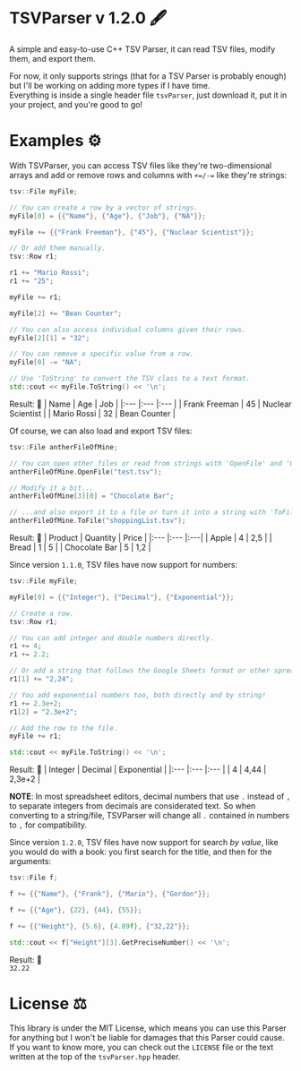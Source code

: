 # TSVParser v 1.2.0 🖋️
A simple and easy-to-use C++ TSV Parser, it can read TSV files, modify them, and export them.

For now, it only supports strings (that for a TSV Parser is probably enough) but I'll be working on adding more types if I have time.  
Everything is inside a single header file `tsvParser`, just download it, put it in your project, and you're good to go!

# Examples ⚙️
With TSVParser, you can access TSV files like they're two-dimensional arrays and add or remove rows and columns with `+=/-=` like they're strings:
```cpp
tsv::File myFile;

// You can create a row by a vector of strings.
myFile[0] = {{"Name"}, {"Age"}, {"Job"}, {"NA"}};

myFile += {{"Frank Freeman"}, {"45"}, {"Nuclear Scientist"}};

// Or add them manually.
tsv::Row r1;

r1 += "Mario Rossi";
r1 += "25";

myFile += r1;

myFile[2] += "Bean Counter";

// You can also access individual columns given their rows.
myFile[2][1] = "32";

// You can remove a specific value from a row.
myFile[0] -= "NA";

// Use 'ToString' to convert the TSV class to a text format.
std::cout << myFile.ToString() << '\n';
```
Result: 🫘
| Name | Age | Job |
|:--- |:--- |:--- |
| Frank Freeman | 45 | Nuclear Scientist |
| Mario Rossi | 32 | Bean Counter |

Of course, we can also load and export TSV files:
```cpp
tsv::File antherFileOfMine;

// You can open other files or read from strings with 'OpenFile' and 'OpenString'.
antherFileOfMine.OpenFile("test.tsv");

// Modify it a bit...
antherFileOfMine[3][0] = "Chocolate Bar";

// ...and also export it to a file or turn it into a string with 'ToFile' and 'ToString'!
antherFileOfMine.ToFile("shoppingList.tsv");
```
Result: 🍫
| Product | Quantity | Price |
|:--- |:--- |:---|
| Apple | 4 | 2,5 |
| Bread | 1 | 5 |
| Chocolate Bar | 5 | 1,2 |

Since version `1.1.0`, TSV files have now support for numbers:
```cpp
tsv::File myFile;

myFile[0] = {{"Integer"}, {"Decimal"}, {"Exponential"}};

// Create a row.
tsv::Row r1;

// You can add integer and double numbers directly.
r1 += 4;
r1 += 2.2;

// Or add a string that follows the Google Sheets format or other spreadsheet editors.
r1[1] += "2,24";

// You add exponential numbers too, both directly and by string!
r1 += 2.3e+2;
r1[2] = "2.3e+2";

// Add the row to the file.
myFile += r1;

std::cout << myFile.ToString() << '\n';
```
Result: 🔢
| Integer | Decimal | Exponential |
|:--- |:--- |:--- |
| 4 | 4,44 | 2,3e+2 |

**NOTE**: In most spreadsheet editors, decimal numbers that use `.` instead of `,` to separate integers from decimals are considerated text. So when converting to a string/file, TSVParser will change all `.` contained in numbers to `,` for compatibility.

Since version `1.2.0`, TSV files have now support for search *by value*, like you would do with a book: you first search for the title, and then for the arguments:
```cpp
tsv::File f;

f += {{"Name"}, {"Frank"}, {"Mario"}, {"Gordon"}};

f += {{"Age"}, {22}, {44}, {55}};

f += {{"Height"}, {5.6}, {4.89f}, {"32,22"}};

std::cout << f["Height"][3].GetPreciseNumber() << '\n';
```
Result: 🔖  
`32.22`

# License ⚖️
This library is under the MIT License, which means you can use this Parser for anything but I won't be liable for damages that this Parser could cause.
If you want to know more, you can check out the `LICENSE` file or the text written at the top of the `tsvParser.hpp` header.
